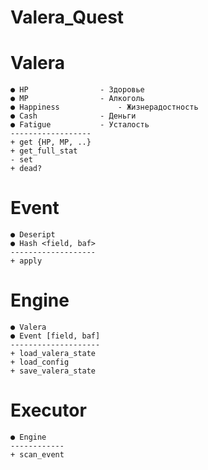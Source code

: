 # Valera_Quest

# Valera
	● HP 				- Здоровье
	● MP 				- Алкоголь
	● Happiness 			- Жизнерадостность
	● Cash 				- Деньги 
	● Fatigue 			- Усталость	
	------------------
	+ get {HP, MP, ..}
	+ get_full_stat
	- set
	+ dead?
	
	
# Event 
	● Deseript
	● Hash <field, baf>
	-------------------
	+ apply
	

# Engine
	● Valera
	● Event [field, baf]
	--------------------
	+ load_valera_state
	+ load_config
	+ save_valera_state
	
	
# Executor
	● Engine
	------------
	+ scan_event
